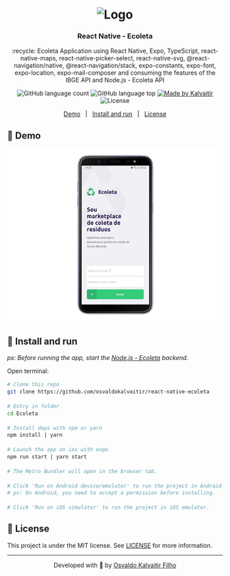 <h1 align="center">
    <img src="https://www.google.com/imgres?imgurl=https%3A%2F%2Fi.ytimg.com%2Fvi%2FQFSmhXbnT3Q%2Fmaxresdefault.jpg&imgrefurl=https%3A%2F%2Fwww.youtube.com%2Fwatch%3Fv%3DQFSmhXbnT3Q&tbnid=emUsH2nVJUAb7M&vet=12ahUKEwiE-PXF3ej7AhUJg5UCHeFGBwkQMygIegUIARCXAQ..i&docid=aiYEL52jbqOcCM&w=1280&h=720&itg=1&q=ecoleta&ved=2ahUKEwiE-PXF3ej7AhUJg5UCHeFGBwkQMygIegUIARCXAQ"
    width="400px"
    alt="Logo" />
</h1>

<h3 align="center">
  React Native - Ecoleta
</h3>

<p align="center">
  :recycle: Ecoleta Application using React Native, Expo, TypeScript, react-native-maps, react-native-picker-select, react-native-svg, @react-navigation/native, @react-navigation/stack, expo-constants, expo-font, expo-location, expo-mail-composer and consuming the features of the IBGE API and Node.js - Ecoleta API
</p>

<p align="center">
  <img alt="GitHub language count" src="https://img.shields.io/github/languages/count/osvaldokalvaitir/react-native-ecoleta.svg?color=00A83A">

  <img alt="GitHub language top" src="https://img.shields.io/github/languages/top/osvaldokalvaitir/react-native-ecoleta.svg?color=00A83A">

  <a href="https://kalvaitir.com/">
    <img alt="Made by Kalvaitir" src="https://img.shields.io/badge/made%20by-Kalvaitir-00A83A">
  </a>

  <img alt="License" src="https://img.shields.io/badge/license-MIT-00A83A">
</p>

<p align="center">
  <a href="#iphone-demo">Demo</a>&nbsp;&nbsp;&nbsp;|&nbsp;&nbsp;&nbsp;<a href="#wrench-install-and-run">Install and run</a>&nbsp;&nbsp;&nbsp;|&nbsp;&nbsp;&nbsp;<a href="#memo-license">License</a>
</p>

## :iphone: Demo

![Demo](/./assets/src/assets/icones/demo.gif)

## :wrench: Install and run

_ps: Before running the app, start the [Node.js - Ecoleta](https://github.com/osvaldokalvaitir/nodejs-ecoleta) backend._

Open terminal:

```sh
# Clone this repo
git clone https://github.com/osvaldokalvaitir/react-native-ecoleta

# Entry in folder
cd Ecoleta

# Install deps with npm or yarn
npm install | yarn

# Launch the app on ios with expo
npm run start | yarn start

# The Metro Bundler will open in the browser tab.

# Click 'Run on Android device/emulator' to run the project in Android emulator.
# ps: On Android, you need to accept a permission before installing.

# Click 'Run on iOS simulator' to run the project in iOS emulator.
```

## :memo: License

This project is under the MIT license. See [LICENSE](/LICENSE) for more information.

---

<p align="center">
Developed with 💚 by <a href="https://www.linkedin.com/in/osvaldokalvaitir">Osvaldo Kalvaitir Filho</a>
</p>
